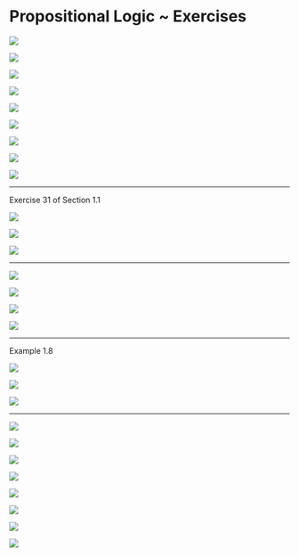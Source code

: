 # Propositional Logic ~ Exercises


![](img/1.png)

![](img/2.png)

![](img/3.png)

![](img/4.png)

![](img/5.png)

![](img/6.png)

![](img/7.png)

![](img/8.png)

![](img/9.png)

---

Exercise 31 of Section 1.1

![](img/9.1.png)

![](img/9.2.png)

![](img/9.3.png)

---

![](img/10.png)

![](img/11.png)

![](img/12.png)

![](img/13.png)

---

Example 1.8

![](img/13.1.png)

![](img/13.2.png)

![](img/13.3.png)

---

![](img/14.png)

![](img/15.png)

![](img/16.png)

![](img/17.png)

![](img/18.png)

![](img/19.png)

![](img/20.png)

![](img/21.png)